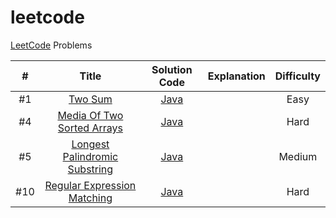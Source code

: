 # leetcode
[LeetCode](https://leetcode.com/problemset/all/) Problems 

| # | Title | Solution Code | Explanation | Difficulty |
|:---:|:---:|:---:|:---:|:---:|
| #1|[Two Sum](https://leetcode.com/problems/two-sum/)|[Java](https://github.com/hoachen/leetcode/blob/master/1、Two%20Sum/Solution.java)| |Easy|
| #4|[Media Of Two Sorted Arrays](https://leetcode.com/problems/median-of-two-sorted-arrays/)|[Java](https://github.com/hoachen/leetcode/blob/master/4%E3%80%81Median%20Of%20Two%20Sorted%20Arrays/Solution.java)| |Hard|
| #5|[Longest Palindromic Substring](https://leetcode.com/problems/longest-palindromic-substring/)|[Java](https://github.com/hoachen/leetcode/blob/master/5、%20Longest%20Palindromic%20Substring/Solution.java)| |Medium|
| #10|[Regular Expression Matching](https://leetcode.com/problems/regular-expression-matching/)|[Java](https://github.com/hoachen/leetcode/blob/master/10%E3%80%81Regular%20Expression%20Matching/Solution.java)| |Hard|
